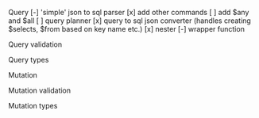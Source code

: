 Query
  [-] 'simple' json to sql parser
    [x] add other commands
    [ ] add $any and $all
  [ ] query planner
  [x] query to sql json converter (handles creating $selects, $from based on key name etc.)
  [x] nester
  [-] wrapper function



Query validation

Query types

Mutation

Mutation validation

Mutation types